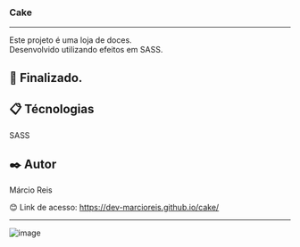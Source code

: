 ### Cake

---

Este projeto é uma loja de doces.<br>
Desenvolvido utilizando efeitos em SASS.

## 🚀 Finalizado.

## 📋 Técnologias
SASS

## ✒️ Autor
Márcio Reis

😊 Link de acesso: https://dev-marcioreis.github.io/cake/

---
![image](https://user-images.githubusercontent.com/122680054/224761165-0e98046d-c6eb-4e2e-8dfd-bbc3dda1d43e.png)


